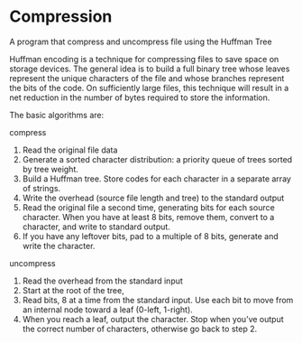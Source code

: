 # Compression
A program that compress and uncompress file using the Huffman Tree

Huffman encoding is a technique for compressing files to save space on storage devices. The general idea is to build a full binary tree whose leaves represent the unique characters of the file and whose branches represent the bits of the code. On sufficiently large files, this technique will result in a net reduction in the number of bytes required to store the information.

The basic algorithms are:

compress
1. Read the original file data
2. Generate a sorted character distribution: a priority queue of trees sorted by tree weight.
3. Build a Huffman tree. Store codes for each character in a separate array of strings.
4. Write the overhead (source file length and tree) to the standard output
5. Read the original file a second time, generating bits for each source character. When you have at least 8 bits, remove them, convert to a character, and write to standard output.
6. If you have any leftover bits, pad to a multiple of 8 bits, generate and write the character.

uncompress
1. Read the overhead from the standard input
2. Start at the root of the tree,
3. Read bits, 8 at a time from the standard input. Use each bit to move from an internal node toward a leaf (0-left, 1-right).
4. When you reach a leaf, output the character. Stop when you’ve output the correct number of characters, otherwise go back to step 2.
